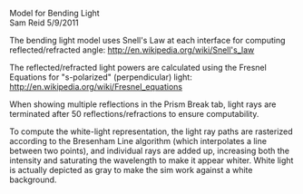 Model for Bending Light  
Sam Reid 
5/9/2011  

The bending light model uses Snell's Law at each interface for computing reflected/refracted angle: 
http://en.wikipedia.org/wiki/Snell's_law

The reflected/refracted light powers are calculated using the Fresnel Equations for "s-polarized" (perpendicular) light:
http://en.wikipedia.org/wiki/Fresnel_equations

When showing multiple reflections in the Prism Break tab, light rays are terminated after 50 reflections/refractions to
ensure computability.

To compute the white-light representation, the light ray paths are rasterized according to the Bresenham Line algorithm 
(which interpolates a line between two points), and individual rays are added up, increasing both the intensity and 
saturating the wavelength to make it appear whiter. White light is actually depicted as gray to make the sim work against 
a white background.